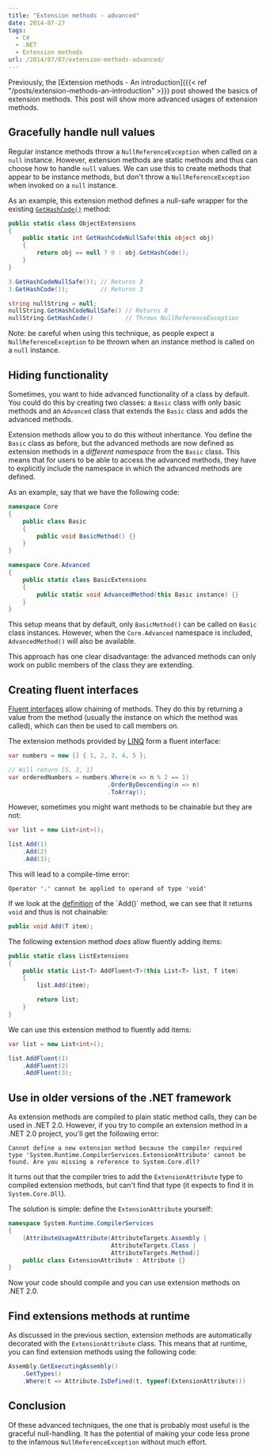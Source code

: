 ```yaml
---
title: "Extension methods - advanced"
date: 2014-07-27
tags: 
  - C#
  - .NET
  - Extension methods
url: /2014/07/07/extension-methods-advanced/
---
```


Previously, the [Extension methods - An introduction]({{< ref "/posts/extension-methods-an-introduction" >}}) post showed the basics of extension methods. This post will show more advanced usages of extension methods.

## Gracefully handle null values
Regular instance methods throw a `NullReferenceException` when called on a `null` instance. However, extension methods are static methods and thus can choose how to handle `null` values. We can use this to create methods that appear to be instance methods, but don't throw a `NullReferenceException` when invoked on a `null` instance.

As an example, this extension method defines a null-safe wrapper for the existing [`GetHashCode()`](http://msdn.microsoft.com/en-us/library/system.object.gethashcode\(v=vs.110\).aspx) method:

```csharp
public static class ObjectExtensions
{
    public static int GetHashCodeNullSafe(this object obj)
    {
        return obj == null ? 0 : obj.GetHashCode();
    }
}

3.GetHashCodeNullSafe()); // Returns 3
3.GetHashCode());         // Returns 3

string nullString = null;
nullString.GetHashCodeNullSafe() // Returns 0
nullString.GetHashCode()         // Throws NullReferenceException
```

Note: be careful when using this technique, as people expect a `NullReferenceException` to be thrown when an instance method is called on a `null` instance.

## Hiding functionality
Sometimes, you want to hide advanced functionality of a class by default. You could do this by creating two classes: a `Basic` class with only basic methods and an `Advanced` class that extends the `Basic` class and adds the advanced methods.

Extension methods allow you to do this without inheritance. You define the `Basic` class as before, but the advanced methods are now defined as extension methods in a *different namespace* from the `Basic` class. This means that for users to be able to access the advanced methods, they have to explicitly include the namespace in which the advanced methods are defined.

As an example, say that we have the following code:

```csharp
namespace Core
{
    public class Basic
    {
        public void BasicMethod() {}
    }
}

namespace Core.Advanced
{   
    public static class BasicExtensions
    {
        public static void AdvancedMethod(this Basic instance) {}
    }
}
```

This setup means that by default, only `BasicMethod()` can be called on `Basic` class instances. However, when the `Core.Advanced` namespace is included, `AdvancedMethod()` will also be available. 

This approach has one clear disadvantage: the advanced methods can only work on public members of the class they are extending.

## Creating fluent interfaces
[Fluent interfaces](http://en.wikipedia.org/wiki/Fluent_interface) allow chaining of methods. They do this by returning a value from the method (usually the instance on which the method was called), which can then be used to call members on. 

The extension methods provided by [LINQ](http://msdn.microsoft.com/en-us/library/bb397926.aspx) form a fluent interface:

```csharp
var numbers = new [] { 1, 2, 3, 4, 5 };

// Will return [5, 3, 1]
var orderedNumbers = numbers.Where(n => n % 2 == 1)
                            .OrderByDescending(n => n)
                            .ToArray();
```

However, sometimes you might want methods to be chainable but they are not:

```csharp
var list = new List<int>();

list.Add(1)
    .Add(2)
    .Add(3);
```

This will lead to a compile-time error:

`Operator '.' cannot be applied to operand of type 'void'`

If we look at the [definition](http://msdn.microsoft.com/en-us/library/3wcytfd1\(v=vs.110\).aspx) of the `Add()` method, we can see that it returns `void` and thus is not chainable:

```csharp
public void Add(T item);
```

The following extension method *does* allow fluently adding items:

```csharp
public static class ListExtensions
{
    public static List<T> AddFluent<T>(this List<T> list, T item)
    {
        list.Add(item);

        return list;       
    }
}
```

We can use this extension method to fluently add items:

```csharp
var list = new List<int>();

list.AddFluent(1)
    .AddFluent(2)
    .AddFluent(3);
```

## Use in older versions of the .NET framework
As extension methods are compiled to plain static method calls, they can be used in .NET 2.0. However, if you try to compile an extension method in a .NET 2.0 project, you'll get the following error:

`Cannot define a new extension method because the compiler required type 'System.Runtime.CompilerServices.ExtensionAttribute' cannot be found. Are you missing a reference to System.Core.dll?`

It turns out that the compiler tries to add the `ExtensionAttribute` type to compiled extension methods, but can't find that type (it expects to find it in `System.Core.Dll`). 

The solution is simple: define the `ExtensionAttribute` yourself:

```csharp
namespace System.Runtime.CompilerServices
{
    [AttributeUsageAttribute(AttributeTargets.Assembly | 
                             AttributeTargets.Class | 
                             AttributeTargets.Method)] 
    public class ExtensionAttribute : Attribute {}
}
```

Now your code should compile and you can use extension methods on .NET 2.0.

## Find extensions methods at runtime 
As discussed in the previous section, extension methods are automatically decorated with the `ExtensionAttribute` class. This means that at runtime, you can find extension methods using the following code:

```csharp
Assembly.GetExecutingAssembly()
    .GetTypes()
    .Where(t => Attribute.IsDefined(t, typeof(ExtensionAttribute)))
```

## Conclusion
Of these advanced techniques, the one that is probably most useful is the graceful null-handling. It has the potential of making your code less prone to the infamous `NullReferenceException` without much effort.